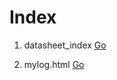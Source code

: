 # Index

1. datasheet_index   [Go](./pdf/datasheet_index.html)

2. mylog.html   [Go](./mylog.html)

